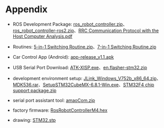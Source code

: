 # Appendix

- ROS Development Package: [ros_robot_controller.zip](https://drive.google.com/drive/folders/17ggHEm5_7h9G88w34UDYsoXMjX7rR21l?usp=sharing)、[ros_robot_controller-ros2.zip](https://drive.google.com/drive/folders/17ggHEm5_7h9G88w34UDYsoXMjX7rR21l?usp=sharing)、[RRC Communication Protocol with the Host Computer Analysis.pdf](https://drive.google.com/drive/folders/17ggHEm5_7h9G88w34UDYsoXMjX7rR21l?usp=sharing)

- Routines: [5-in-1 Switching Routine.zip](https://drive.google.com/drive/folders/1EVSvyAyYXwWV6nFqIH4uZ19OWZksGE2J?usp=sharing)、[7-in-1 Switching Routine.zip](https://drive.google.com/drive/folders/1EVSvyAyYXwWV6nFqIH4uZ19OWZksGE2J?usp=sharing)

- Car Control App (Android): [app-release_v1.1.apk](https://drive.google.com/drive/folders/1aXGtI4NxXUY_R-C1QPpTinZ5E3yDQ7kA?usp=sharing)

- USB Serial Port Download: [ATK-XISP.exe](https://drive.google.com/drive/folders/1aXGtI4NxXUY_R-C1QPpTinZ5E3yDQ7kA?usp=sharing)、[en.flasher-stm32.zip](https://drive.google.com/drive/folders/1aXGtI4NxXUY_R-C1QPpTinZ5E3yDQ7kA?usp=sharing)

- development environment setup: [JLink_Windows_V752b_x86_64.zip](https://drive.google.com/drive/folders/1aXGtI4NxXUY_R-C1QPpTinZ5E3yDQ7kA?usp=sharing)、[MDK536.rar](https://drive.google.com/drive/folders/1aXGtI4NxXUY_R-C1QPpTinZ5E3yDQ7kA?usp=sharing)、[SetupSTM32CubeMX-6.8.1-Win.exe](https://drive.google.com/drive/folders/1aXGtI4NxXUY_R-C1QPpTinZ5E3yDQ7kA?usp=sharing)、[STM32F4 chip support package.zip](https://drive.google.com/drive/folders/1aXGtI4NxXUY_R-C1QPpTinZ5E3yDQ7kA?usp=sharing)

- serial port assistant tool: [amaoCom.zip](https://drive.google.com/drive/folders/1aXGtI4NxXUY_R-C1QPpTinZ5E3yDQ7kA?usp=sharing)

- factory firmware: [RosRobotControllerM4.hex](https://drive.google.com/drive/folders/1Ebhqdic1G7MTrq-KN6KckFSHEi7Ii7yx?usp=sharing)

- drawing: [STM32.stp](https://drive.google.com/drive/folders/1Ebhqdic1G7MTrq-KN6KckFSHEi7Ii7yx?usp=sharing)

  
